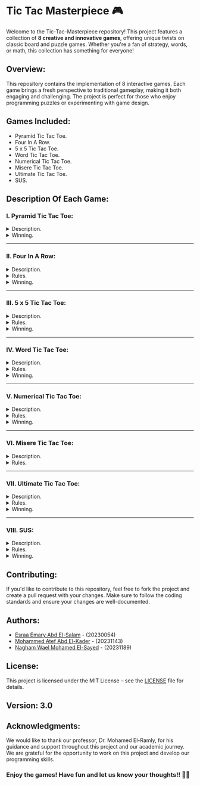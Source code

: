 # Tic Tac Masterpiece 🎮
Welcome to the Tic-Tac-Masterpiece repository! This project features a collection of **8 creative and innovative games**, 
offering unique twists on classic board and puzzle games. Whether you're a fan of strategy, 
words, or math, this collection has something for everyone!

## Overview:
This repository contains the implementation of 8 interactive games. Each game brings a fresh perspective to traditional gameplay, 
making it both engaging and challenging. The project is perfect for those who enjoy programming puzzles or experimenting with game design.

## Games Included:
- Pyramid Tic Tac Toe.
- Four In A Row.
- 5 x 5 Tic Tac Toe.
- Word Tic Tac Toe.
- Numerical Tic Tac Toe.
- Misere Tic Tac Toe.
- Ultimate Tic Tac Toe.
- SUS.

## Description Of Each Game:
### I. Pyramid Tic Tac Toe: 
<details>
<summary>Description.</summary>
<img src="Images/Pyramid-Tic-Tac-Toe.png" alt="">

- Pyramid Tic-Tac-Toe is a three-dimensional version of the classic game. The game board is shaped like a pyramid, with five squares on the base, three in the middle, and one at the top. Players take turns marking Xs and Os on the squares, aiming to get three-in-a-row vertically, horizontally, or diagonally.
</details>

<details>
<summary>Winning.</summary>
The first player to get three-in-a-row vertically, horizontally, or diagonally wins.
</details>

<hr>

### II. Four In A Row:
<details>
<summary>Description.</summary>
<img src="Images/Four-in-a-row.png" alt="">

- You will recognize four-in-a row as a two-dimensional version of the classic game, Connect Four. The game board consists of a 7 x 6 grid. Seven columns of six squares each. Instead of dropping counters as in Connect Four, players mark the grid with Xs and Os as in tic-tac-toe.
</details>

<details>
<summary>Rules.</summary>
The first player places an X in the bottom square of any column. Taking turns, players make their mark in any column, as long as it is in the lowest square possible. See image below for an example of possible first six moves.
</details>

<details>
<summary>Winning.</summary>
The first player to get four-in-a-row vertically, horizontally, or diagonally wins.
</details>

<hr>

### III. 5 x 5 Tic Tac Toe:
<details>
<summary>Description.</summary>
<img src="Images/5x5-Tic-Tac-Toe.png" alt="">

- This tic-tac-toe variation is played on a 5 x 5 grid.
</details>

<details>
<summary>Rules.</summary>
Players take turns placing an X or an O in one of the squares until all the squares except one are filled. (Each player has 12 turns for a total of 24 squares.)
</details>

<details>
<summary>Winning.</summary>
Count the number of three-in-a-rows each player has. Sequences can be vertically, horizontally, or diagonally. Whoever has the most, wins. Can one mark be counted in more than one three-in-a-row sequence? Decide ahead of time, yes or no. It is easier in implementation to allow counting more than once.
</details>

<hr>

### IV. Word Tic Tac Toe:
<details>
<summary>Description.</summary>
<img src="Images/Word-Tic-Tac-Toe.png" alt="">

- Word Tic-tac-toe is an innovative twist on the classic Tic-tac-toe game. Instead of using "X" or "O", players place letters on a 3x3 grid to form valid words. This version adds a linguistic challenge to the traditional game mechanics. Players aim to form a valid word with the letters they place on the board. Words can be formed horizontally, vertically, or diagonally.
</details>

<details>
<summary>Rules.</summary>
Each player takes turns placing one letter on the board. A player must try to form a valid word with each move. Players can build upon existing letters to form words, provided that the resulting sequence is a valid word.
</details>

<details>
<summary>Winning.</summary>
The game is won by forming a valid word horizontally, vertically, or diagonally. If the board fills up without a valid word being formed, the game ends in a draw.
</details>

<hr>

### V. Numerical Tic Tac Toe:
<details>
<summary>Description.</summary>
<img src="Images/Numerical-Tic-Tac-Toe.png" alt="">

- Numerical Tic-Tac-Toe offers a mathematical twist to the classic Tic-Tac-Toe game. Instead of the traditional "X" and "O", players use numbers to add an element of strategic calculation. The objective is to achieve a sum of 15 with three numbers in a row, column, or diagonal.
</details>

<details>
<summary>Rules.</summary>
Player 1 typically starts and uses odd numbers (1, 3, 5, 7, 9), while Player 2 uses even numbers (2, 4, 6, 8). Players alternate turns, placing one number in an empty cell on the board. Each number can only be used once.
</details>

<details>
<summary>Winning.</summary>
A player wins by placing three numbers in a row, column, or diagonal that add up to
</details>

<hr>

### VI. Misere Tic Tac Toe:
<details>
<summary>Description.</summary>
<img src="Images/Misere-Tic-Tac-Toe.png" alt="">

- Misere Tic Tac Toe, also known as Inverse Tic Tac Toe or Toe Tac Tic, is a unique twist on the classic game. In this version, the objective is to avoid getting three marks in a row. The game flips the traditional win condition on its head, making every move a strategic decision to prevent losing.
</details>

<details>
<summary>Rules.</summary>
The game is played on a standard 3x3 Tic-Tac-Toe grid. The goal is to avoid placing three of your marks in a row, column, or diagonal. The player who ends up with three marks in a row loses the game. If all cells are filled without either player aligning three marks in a row, the game ends in a draw.
</details>

<hr>

### VII. Ultimate Tic Tac Toe:
<details>
<summary>Description.</summary>
<img src="Images/Ultimate-Tic-Tac-Toe.png" alt="">

- Ultimate Tic Tac Toe is an expansion of the classic game, where players engage in a meta-game of Tic Tac Toe within a 3x3 grid of smaller Tic Tac Toe boards. The goal is to win three smaller games in a row to claim victory on the main board, adding layers of complexity to the traditional game. The game is played on a large 3x3 grid, where each cell contains a smaller 3x3 Tic Tac Toe board.
</details>

<details>
<summary>Rules.</summary>
Player 1 starts by choosing any of the nine smaller Tic Tac Toe boards to play on. Players alternate turns, playing Tic Tac Toe on the smaller boards. The winner of each smaller board claims that space on the main board. The winner of the smaller board replaces that board with their symbol (X or O) on the main board.
</details>

<details>
<summary>Winning.</summary>
The first player to win three smaller boards in a row on the main 3x3 grid wins the Ultimate Tic Tac Toe game. The winning row on the main board can be horizontal, vertical, or diagonal.
</details>

<hr>

### VIII. SUS:
<details>
<summary>Description.</summary>
<img src="Images/SUS.png" alt="">

- The SUS game is a simple game played on a 3x3 grid. The objective is to form the sequence "S-U-S" by placing letters in the grid. Players must carefully plan their moves to create as many SUS sequences as possible while blocking their opponent from doing the same.
</details>

<details>
<summary>Rules.</summary>
The goal is to create the sequence "S-U-S" in a straight line, which can be achieved diagonally, horizontally, or vertically. Players take turns placing either an "S" or a "U" in any empty square on the grid. A player must use the same letter for each turn. If a player successfully creates an "S-U-S" sequence, they take a point.
</details>

<details>
<summary>Winning.</summary>
The game continues until all squares are filled or no more "S-U-S" sequences can be created. The player who creates the most "S-U-S" sequences wins the game.
</details>

## Contributing:
If you'd like to contribute to this repository, feel free to fork the project and create a pull request with your changes. Make sure to follow the coding standards and ensure your changes are well-documented.

## Authors:
- [Esraa Emary Abd El-Salam](https://www.linkedin.com/in/esraa-emary-b372b8303/) - (20230054)
- [Mohammed Atef Abd El-Kader](https://www.linkedin.com/in/mohammed-atef-b0a408299/) - (20231143)
- [Nagham Wael Mohamed El-Sayed](https://www.linkedin.com/in/nagham-wael-5aa70a318/) - (20231189)

## License:
This project is licensed under the MIT License – see the [LICENSE](https://github.com/esraa-emary/Games/blob/main/LICENSE) file for details.

## Version: 3.0

## Acknowledgments:
We would like to thank our professor, Dr. Mohamed El-Ramly, for his guidance and support throughout this project and our academic journey. 
We are grateful for the opportunity to work on this project and develop our programming skills.

### **Enjoy the games! Have fun and let us know your thoughts!! 🎉🎲**